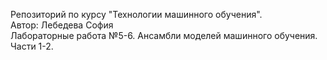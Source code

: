 Репозиторий по курсу "Технологии машинного обучения".  
Автор: Лебедева София  
Лабораторные работа №5-6. Ансамбли моделей машинного обучения. Части 1-2.  

